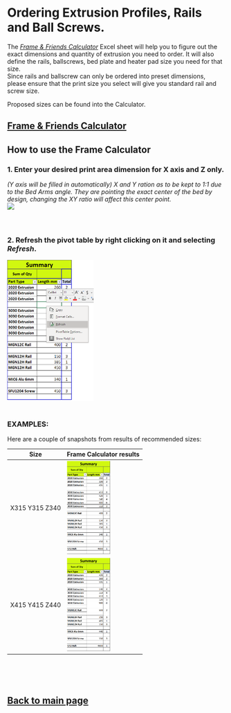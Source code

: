# Ordering Extrusion Profiles, Rails and Ball Screws.

The [_Frame & Friends Calculator_](/FrameCalculator.xlsx) Excel sheet will help you to figure out the exact dimensions and quantity of extrusion you need to order.
It will also define the rails, ballscrews, bed plate and heater pad size you need for that size.  
Since rails and ballscrew can only be ordered into preset dimensions, please ensure that the print size you select will give you standard rail and screw size.

Proposed sizes can be found into the Calculator.
## [Frame & Friends Calculator](/FrameCalculator.xlsx)

## How to use the Frame Calculator
### 1. Enter your desired print area dimension for **X axis and Z only**. 
*(Y axis will be filled in automatically) X and Y ration as to be kept to 1:1 due to the Bed Arms angle.  They are pointing the exact center of the bed by design, changing the XY ratio will affect this center point.*  
<img src="https://raw.githubusercontent.com/MirageC79/HevORT/master/images/framecalc1.png" width="800">
<br>
<br>
<br>
### 2. Refresh the pivot table by right clicking on it and selecting *Refresh*.
<img src="/images/framecalc2.png" width="200"/>  
<br>
<br>


### EXAMPLES:
Here are a couple of snapshots from results of recommended sizes:

Size|Frame Calculator results
 :-: |------------------------
X315 Y315 Z340|<img src="/images/315_315_340.png" width="100"> 
X415 Y415 Z440|<img src="/images/415_415_440.png" width="100"> 
<br>
<br>
<br>

## [Back to main page](/README.md)
